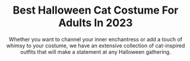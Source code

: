 ---
layout: post
title: Best Halloween Cat Costume For Adults In 2023
subtitle: Whether you want to channel your inner enchantress or add a touch of whimsy to your costume, we have an extensive collection of cat-inspired outfits that will make a statement at any Halloween gathering.
header-img: "img/post/2023/09/copied/halloween-cat-costume-for-adults.jpg"
header-style: text
permalink: "/halloween-cat-costume-for-adults/"
catalog: true
tags:
  - Recipients 
  - Men
---   